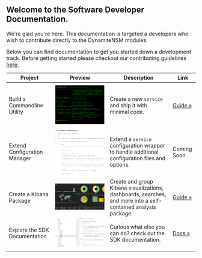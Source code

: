 ## Welcome to the Software Developer Documentation.
We're glad you're here. This documentation is targeted a developers who wish to contribute directly to the DynamiteNSM modules.

Below you can find documentation to get you started down a development track. Before getting started please checkout our contributing guidelines [here](/resources/contributing_guide).

<style>
img {
    transition:transform 0.25s ease;
    position: relative;
}

img:hover {
    -webkit-transform:scale(1.5); /* or some other value */
    transform:scale(2);
    z-index: 9000;
}
</style>

| Project                       | Preview                                                   | Description                                                                                                    | Link                    |
|-------------------------------|-----------------------------------------------------------|----------------------------------------------------------------------------------------------------------------|-------------------------|
|                               |                                                           |                                                                                                                |                         |
| Build a Commandline Utility   | <img src="../../../data/img/new_cmd_util_example.png">            | Create a new `service` and ship it with minimal code.                                                          | [Guide »](../../../guides/developers/02_build_a_commandline_utility)     |
| Extend Configuration Manager  | <img src="../../../data/img/extending_configuration_manager.png"> | Extend a `service` configuration wrapper to handle additional configuration files and options.                 | Coming Soon             |
| Create a Kibana Package       | <img src="../../../data/img/kibana_package_dashboard.png">        | Create and group Kibana visualizations, dashboards, searches, and more into a self-contained analysis package. | [Guide »](../../../guides/developers/02_create_a_kibana_package)     |
| Explore the SDK Documentation | <img src="../../../data/img/sdk_example.png">                     | Curious what else you can do? check out the SDK documentation.                                                 | [Docs »](../../../guides/developers/SDK/01_overview) |
|                               |                                                           |                                                                                                                |                         |